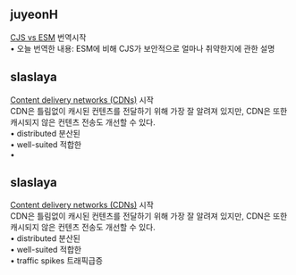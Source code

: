 <h2>juyeonH</h2><a href="https://www.notion.so/study66/CJS-vs-ESM-b3c54008f82f4d5ab51fbdcb215e5ac8?pvs=4#dbd99fccbff44b878ebb94c7f0eb88cd">CJS vs ESM</a> 번역시작<br>• 오늘 번역한 내용: ESM에 비해 CJS가 보안적으로 얼마나 취약한지에 관한 설명<h2>slaslaya</h2><a href="https://www.notion.so/study66/Content-delivery-networks-CDNs-8da10767f0b8488f8bf89454479c6ba6">Content delivery networks (CDNs)</a> 시작<br>CDN은 틀림없이 캐시된 컨텐츠를 전달하기 위해 가장 잘 알려져 있지만, CDN은 또한 캐시되지 않은 컨텐츠 전송도 개선할 수 있다.<br>• distributed 분산된<br>• well-suited 적합한<br>•<h2>slaslaya</h2><a href="https://www.notion.so/study66/Content-delivery-networks-CDNs-8da10767f0b8488f8bf89454479c6ba6">Content delivery networks (CDNs)</a> 시작<br>CDN은 틀림없이 캐시된 컨텐츠를 전달하기 위해 가장 잘 알려져 있지만, CDN은 또한 캐시되지 않은 컨텐츠 전송도 개선할 수 있다.<br>• distributed 분산된<br>• well-suited 적합한<br>• traffic spikes 트래픽급증